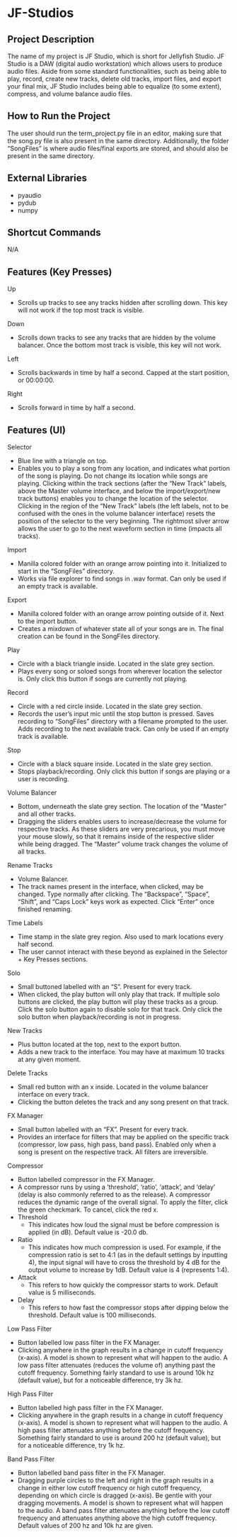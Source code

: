 # JF-Studios
Project Description
-----------
The name of my project is JF Studio, which is short for Jellyfish Studio. 
JF Studio is a DAW (digital audio workstation) which allows users to produce 
audio files. Aside from some standard functionalities, such as being able to 
play, record, create new tracks, delete old tracks, import files, and export 
your final mix, JF Studio includes being able to equalize (to some extent), 
compress, and volume balance audio files. 


How to Run the Project
-----------
The user should run the term_project.py file in an editor, making sure that 
the song.py file is also present in the same directory. Additionally, the 
folder “SongFiles” is where audio files/final exports are stored, and should 
also be present in the same directory.


External Libraries
-----------
* pyaudio
* pydub
* numpy


Shortcut Commands
-----------
N/A 


Features (Key Presses)
-----------
Up
* Scrolls up tracks to see any tracks hidden after scrolling down. This key will not work if the top most track is visible.

Down
* Scrolls down tracks to see any tracks that are hidden by the volume balancer. Once the bottom most track is visible, this key will not work.

Left
* Scrolls backwards in time by half a second. Capped at the start position, or 00:00:00.

Right		
* Scrolls forward in time by half a second. 
	

Features (UI)
-----------
Selector		
* Blue line with a triangle on top.	
* Enables you to play a song from any location, and indicates what portion of the song is playing. Do not change its location while songs are playing. Clicking within the track sections (after the “New Track” labels, above the Master volume interface, and below the import/export/new track buttons) enables you to change the location of the selector. Clicking in the region of the “New Track” labels (the left labels, not to be confused with the ones in the volume balancer interface) resets the position of the selector to the very beginning. The rightmost silver arrow allows the user to go to the next waveform section in time (impacts all tracks).

Import
* Manilla colored folder with an orange arrow pointing into it. Initialized to start in the “SongFiles” directory. 
* Works via file explorer to find songs in .wav format. Can only be used if an empty track is available.
						
Export
* Manilla colored folder with an orange arrow pointing outside of it. Next to the import button.
* Creates a mixdown of whatever state all of your songs are in. The final creation can be found in the SongFiles directory.

Play
* Circle with a black triangle inside. Located in the slate grey section.
* Plays every song or soloed songs from wherever location the selector is. Only click this button if songs are currently not playing.

Record
* Circle with a red circle inside. Located in the slate grey section.
* Records the user’s input mic until the stop button is pressed. Saves recording to “SongFiles” directory with a filename prompted to the user. Adds recording to the next available track. Can only be used if an empty track is available.

Stop
* Circle with a black square inside. Located in the slate grey section.
* Stops playback/recording. Only click this button if songs are playing or a user is recording.

Volume Balancer
* Bottom, underneath the slate grey section. The location of the “Master” and all other tracks.
* Dragging the sliders enables users to increase/decrease the volume for respective tracks. As these sliders are very precarious, you must move your mouse slowly, so that it remains inside of the respective slider while being dragged. The “Master” volume track changes the volume of all tracks.

Rename Tracks
* Volume Balancer. 
* The track names present in the interface, when clicked, may be changed. Type normally after clicking. The “Backspace”, “Space”, “Shift”, and “Caps Lock” keys work as expected. Click “Enter” once finished renaming.

Time Labels
* Time stamp in the slate grey region. Also used to mark locations every half second. 
* The user cannot interact with these beyond as explained in the Selector + Key Presses sections.

Solo
* Small buttoned labelled with an “S”. Present for every track.
* When clicked, the play button will only play that track. If multiple solo buttons are clicked, the play button will play these tracks as a group. Click the solo button again to disable solo for that track. Only click the solo button when playback/recording is not in progress.

New Tracks
* Plus button located at the top, next to the export button.
* Adds a new track to the interface. You may have at maximum 10 tracks at any given moment.

Delete Tracks
* Small red button with an x inside. Located in the volume balancer interface on every track.
* Clicking the button deletes the track and any song present on that track.

FX Manager
* Small button labelled with an “FX”. Present for every track. 
* Provides an interface for filters that may be applied on the specific track (compressor, low pass, high pass, band pass). Enabled only when a song is present on the respective track. All filters are irreversible.

Compressor
* Button labelled compressor in the FX Manager.
* A compressor runs by using a ‘threshold’, ‘ratio’, ‘attack’, and ‘delay’ (delay is also commonly referred to as the release). A compressor reduces the dynamic range of the overall signal. To apply the filter, click the green checkmark. To cancel, click the red x.
* Threshold
	* This indicates how loud the signal must be before compression is applied (in dB). Default value is -20.0 db.
* Ratio 
	* This indicates how much compression is used. For example, if the compression ratio is set to 4:1 (as in the default settings by inputting 4), the input signal will have to cross the threshold by 4 dB for the output volume to increase by 1dB. Default value is 4 (represents 1:4).
* Attack 
	* This refers to how quickly the compressor starts to work. Default value is 5 milliseconds.
* Delay
	* This refers to how fast the compressor stops after dipping below the threshold. Default value is 100 milliseconds.

Low Pass Filter
* Button labelled low pass filter in the FX Manager.
* Clicking anywhere in the graph results in a change in cutoff frequency (x-axis). A model is shown to represent what will happen to the audio. A low pass filter attenuates (reduces the volume of) anything past the cutoff frequency. Something fairly standard to use is around 10k hz (default value), but for a noticeable difference, try 3k hz.

High Pass Filter
* Button labelled high pass filter in the FX Manager.
* Clicking anywhere in the graph results in a change in cutoff frequency (x-axis). A model is shown to represent what will happen to the audio. A high pass filter attenuates anything before the cutoff frequency. Something fairly standard to use is around 200 hz (default value), but for a noticeable difference, try 1k hz.

Band Pass Filter
* Button labelled band pass filter in the FX Manager.
* Dragging purple circles to the left and right in the graph results in a change in either low cutoff frequency or high cutoff frequency, depending on which circle is dragged (x-axis). Be gentle with your dragging movements. A model is shown to represent what will happen to the audio. A band pass filter attenuates anything before the low cutoff frequency and attenuates anything above the high cutoff frequency. Default values of 200 hz and 10k hz are given.
